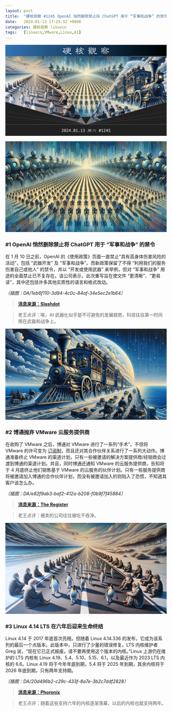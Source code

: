 ```yaml
---
layout: post
title:	"硬核观察 #1245 OpenAI 悄然删除禁止将 ChatGPT 用于 “军事和战争” 的禁令"
date:	2024-01-13 17:25:32 +0800 
categories:	硬核观察 linuxcn 
tags:	[linuxcn,VMware,Linux,AI]
---
```



![](/Asserts/Images/album/202401/13/172432a3aa888zf5wfjlj5.jpg)


![](/Asserts/Images/album/202401/13/172444huflnfljubqfblnf.png)


### #1 OpenAI 悄然删除禁止将 ChatGPT 用于 “军事和战争” 的禁令


在 1 月 10 日之前，OpenAI 的《使用政策》页面一直禁止“具有高身体伤害风险的活动”，包括 “武器开发” 及 “军事和战争”。而新政策保留了不得 “利用我们的服务伤害自己或他人” 的禁令，并以 “开发或使用武器” 来举例，但对 “军事和战争” 用途的全面禁止已不复存在。该公司表示，此次重写旨在使文件 “更清晰”、“更易读”，其中还包括许多其他实质性的语言和格式改动。


*（插图：DA/1eb6f110-3d94-4c0c-84af-34e5ec2e1b64）*



> 
> **[消息来源：Slashdot](https://tech.slashdot.org/story/24/01/12/202225/openai-quietly-deletes-ban-on-using-chatgpt-for-military-and-warfare)**
> 
> 
> 



> 
> 老王点评：唉，AI 武器化似乎是不可避免的发展趋势，科技往往第一时间用在武器和战争上。
> 
> 
> 


![](/Asserts/Images/album/202401/13/172503qk8hk5xiect53hx5.png)


### #2 博通抛弃 VMware 云服务提供商


在收购了 VMware 之后，博通对 VMware 进行了一系列“手术”。不但将 VMware 的许可变为 [订阅制](/article-16470-1.html)，而且还对其合作伙伴关系进行了一系列大动作。博通准备终止 VMware 的渠道计划，只有一些被邀请的解决方案提供商/经销商会过渡到博通的渠道计划。并且，同时博通还通知 VMware 的云服务提供商，告知将于 4 月底终止他们销售基于 VMware 的云服务的伙伴计划。只有一些服务提供商将被邀请加入博通的合作伙伴计划，而没有被邀请加入的则陷入了恐慌，不知道其客户该怎么办。


*（插图：DA/e82f9ab3-baf2-412a-b208-f0b9f7f45884）*



> 
> **[消息来源：The Register](https://www.theregister.com/2024/01/10/broadcom_ends_vmware_partner_program/)**
> 
> 
> 



> 
> 老王点评：被卖的公司往往被吃干吞净。
> 
> 
> 


![](/Asserts/Images/album/202401/13/172519hbbrklq3cnn5brb3.png)


### #3 Linux 4.14 LTS 在六年后迎来生命终结


Linux 4.14 于 2017 年底首次亮相，但随着 Linux 4.14.336 的发布，它成为该系列的最后一个点版本。此版本中，只进行了少量的错误修复。LTS 内核维护者 Greg 说，“现在它已正式报废。请不要再使用这个版本的内核。”Linux 上游仍在维护的 LTS 内核有 Linux 4.19、5.4、5.10、5.15、6.1，以及最近作为 2023 LTS 内核的 6.6。Linux 4.19 将于今年年底到期，5.4 将于 2025 年到期，其余内核将于 2026 年底到期，只有两年支持期。


*（插图：DA/20d496b2-c29c-433f-8a7e-3b2c7ddf2828）*



> 
> **[消息来源：Phoronix](https://www.phoronix.com/news/Linux-4.14-LTS-Reaches-EOL)**
> 
> 
> 



> 
> 老王点评：随着这些支持六年的内核逐渐落幕，以后的内核也就支持两年。
> 
> 
>
